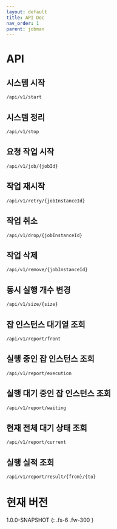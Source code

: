 ```yaml
---
layout: default
title: API Doc
nav_order: 1
parent: jobman
---
```

# API

## 시스템 시작
```url
/api/v1/start
```

## 시스템 정리
```url
/api/v1/stop
```

## 요청 작업 시작
```url
/api/v1/job/{jobId}
```

## 작업 재시작
```url
/api/v1/retry/{jobInstanceId}
```

## 작업 취소
```
/api/v1/drop/{jobInstanceId}
```

## 작업 삭제
```url
/api/v1/remove/{jobInstanceId}
```

## 동시 실행 개수 변경
```
/api/v1/size/{size}
```

## 잡 인스턴스 대기열 조회
```
/api/v1/report/front
```

## 실행 중인 잡 인스턴스 조회
```
/api/v1/report/execution
```

## 실행 대기 중인 잡 인스턴스 조회
```
/api/v1/report/waiting
```


## 현재 전체 대기 상태 조회
```
/api/v1/report/current
```

## 실행 실적 조회
```
/api/v1/report/result/{from}/{to}
```



# 현재 버전
1.0.0-SNAPSHOT
{: .fs-6 .fw-300 }
